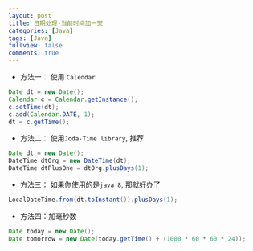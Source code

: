 ```yaml
---
layout: post
title: 日期处理-当前时间加一天
categories: [Java]
tags: [Java]
fullview: false
comments: true
---
```


* 方法一： 使用 `Calendar`

```Java
Date dt = new Date();
Calendar c = Calendar.getInstance();
c.setTime(dt);
c.add(Calendar.DATE, 1);
dt = c.getTime();
```

* 方法二： 使用`Joda-Time library`, 推荐

```Java
Date dt = new Date();
DateTime dtOrg = new DateTime(dt);
DateTime dtPlusOne = dtOrg.plusDays(1);
```

* 方法三： 如果你使用的是`java 8`, 那就好办了

```Java
LocalDateTime.from(dt.toInstant()).plusDays(1);
```

* 方法四：加毫秒数

```java
Date today = new Date();
Date tomorrow = new Date(today.getTime() + (1000 * 60 * 60 * 24));
```
